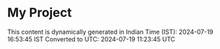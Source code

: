 # My Project

This content is dynamically generated in Indian Time (IST): 2024-07-19 16:53:45 IST
Converted to UTC: 2024-07-19 11:23:45 UTC
